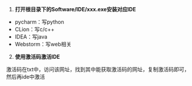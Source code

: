 1. **打开根目录下的Software/IDE/xxx.exe安装对应IDE**

- pycharm：写python
- CLion：写c/c++
- IDEA：写java
- Webstorm：写web相关



2. **使用激活码激活IDE**

激活码在txt中，访问该网址，找到其中能获取激活码的网址，复制激活码即可，然后再ide中激活

